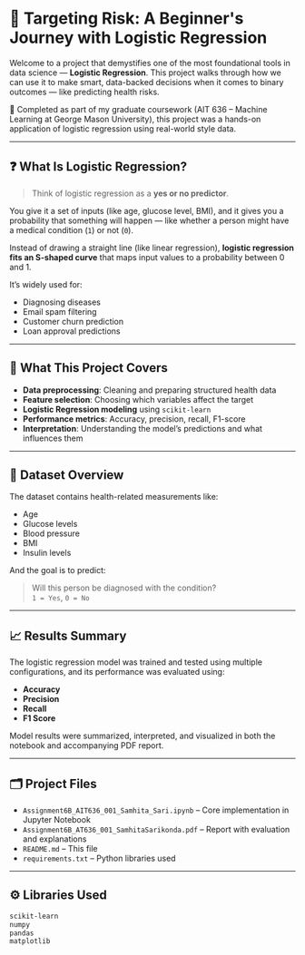 # 🎯 Targeting Risk: A Beginner's Journey with Logistic Regression

Welcome to a project that demystifies one of the most foundational tools in data science — **Logistic Regression**. This project walks through how we can use it to make smart, data-backed decisions when it comes to binary outcomes — like predicting health risks.

🧪 Completed as part of my graduate coursework (AIT 636 – Machine Learning at George Mason University), this project was a hands-on application of logistic regression using real-world style data.

---

## ❓ What Is Logistic Regression?

> Think of logistic regression as a **yes or no predictor**.

You give it a set of inputs (like age, glucose level, BMI), and it gives you a probability that something will happen — like whether a person might have a medical condition (`1`) or not (`0`).

Instead of drawing a straight line (like linear regression), **logistic regression fits an S-shaped curve** that maps input values to a probability between 0 and 1.

It’s widely used for:
- Diagnosing diseases
- Email spam filtering
- Customer churn prediction
- Loan approval predictions

---

## 🧠 What This Project Covers

- **Data preprocessing**: Cleaning and preparing structured health data
- **Feature selection**: Choosing which variables affect the target
- **Logistic Regression modeling** using `scikit-learn`
- **Performance metrics**: Accuracy, precision, recall, F1-score
- **Interpretation**: Understanding the model’s predictions and what influences them

---

## 🧬 Dataset Overview

The dataset contains health-related measurements like:
- Age
- Glucose levels
- Blood pressure
- BMI
- Insulin levels

And the goal is to predict:
> Will this person be diagnosed with the condition?  
> `1 = Yes`, `0 = No`

---

## 📈 Results Summary

The logistic regression model was trained and tested using multiple configurations, and its performance was evaluated using:

- **Accuracy**
- **Precision**
- **Recall**
- **F1 Score**

Model results were summarized, interpreted, and visualized in both the notebook and accompanying PDF report.

---

## 🗂️ Project Files

- `Assignment6B_AIT636_001_Samhita_Sari.ipynb` – Core implementation in Jupyter Notebook
- `Assignment6B_AT636_001_SamhitaSarikonda.pdf` – Report with evaluation and explanations
- `README.md` – This file
- `requirements.txt` – Python libraries used

---

## ⚙️ Libraries Used

```bash
scikit-learn
numpy
pandas
matplotlib

